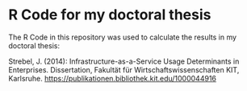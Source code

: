 # R Code for my doctoral thesis

The R Code in this repository was used to calculate the results in my doctoral thesis:


Strebel, J. (2014): Infrastructure-as-a-Service Usage Determinants in Enterprises. Dissertation, Fakultät für Wirtschaftswissenschaften KIT, Karlsruhe. <https://publikationen.bibliothek.kit.edu/1000044916>

